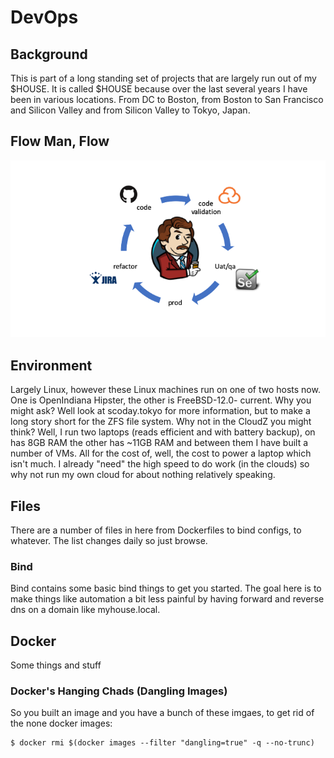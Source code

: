 # DevOps
## Background
This is part of a long standing set of projects that are largely run out of my $HOUSE. It is called $HOUSE because over the last several years I have been in various locations. From DC to Boston, from Boston to San Francisco and Silicon Valley and from Silicon Valley to Tokyo, Japan.

## Flow Man, Flow
![burgandy](burg.png)

## Environment
Largely Linux, however these Linux machines run on one of two hosts now. One is OpenIndiana Hipster, the other is FreeBSD-12.0-
current. Why you might ask? Well look at scoday.tokyo for more information, but to make a long story short for the ZFS file system. Why not in the CloudZ you might think? Well, I run two laptops (reads efficient and with battery backup), on has 8GB RAM the other has ~11GB RAM and between them I have built a number of VMs. All for the cost of, well, the cost to power a laptop which isn't much. I already "need" the high speed to do work (in the clouds) so why not run my own cloud for about nothing relatively speaking. 

## Files
There are a number of files in here from Dockerfiles to bind configs, to whatever. The list changes daily so just browse.

### Bind
Bind contains some basic bind things to get you started. The goal here is to make things like automation a bit less painful by having forward and reverse dns on a domain like myhouse.local. 

## Docker
Some things and stuff

### Docker's Hanging Chads (Dangling Images)

So you built an image and you have a bunch of these <none> <none> imgaes, to get rid of the none docker images: 
```
$ docker rmi $(docker images --filter "dangling=true" -q --no-trunc)
``` 
